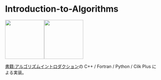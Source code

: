 # Introduction-to-Algorithms

<a href="https://www.kindaikagaku.co.jp/information/kd0408.htm">
<img src="https://images-na.ssl-images-amazon.com/images/I/513sTP14H+L._SX356_BO1,204,203,200_.jpg" 
width="128"></a><a href="https://www.amazon.com/Introduction-Algorithms-3rd-MIT-Press/dp/0262033844/ref=pd_lpo_14_t_0/130-6759562-6007824?_encoding=UTF8&pd_rd_i=0262033844&pd_rd_r=612e4ca9-871f-4308-82f1-2419900cfde3&pd_rd_w=Td2Q0&pd_rd_wg=idmJR&pf_rd_p=7b36d496-f366-4631-94d3-61b87b52511b&pf_rd_r=B3V0PB9RWJJK79EJSTDX&psc=1&refRID=B3V0PB9RWJJK79EJSTDX"><img src="https://images-na.ssl-images-amazon.com/images/I/51n+3GEQvYL._SX433_BO1,204,203,200_.jpg" 
width="128"></a>
  
[書籍:アルゴリズムイントロダクション](https://www.kindaikagaku.co.jp/information/kd0408.htm)の C++ / Fortran / Python / Cilk Plus による実装。
